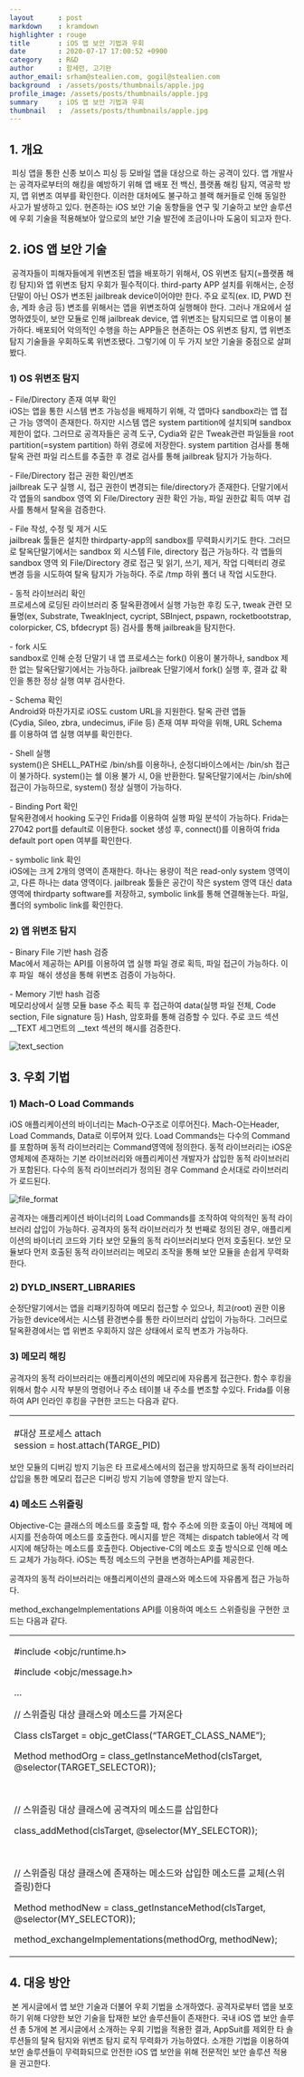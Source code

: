 ```yaml
---
layout		: post
markdown	: kramdown
highlighter	: rouge
title		: iOS 앱 보안 기법과 우회
date		: 2020-07-17 17:00:52 +0900
category	: R&D
author		: 함세련, 고기완
author_email: srham@stealien.com, gogil@stealien.com
background	: /assets/posts/thumbnails/apple.jpg
profile_image: /assets/posts/thumbnails/apple.jpg
summary		: iOS 앱 보안 기법과 우회
thumbnail	:  /assets/posts/thumbnails/apple.jpg
---
```


## **1\. 개요**

 피싱 앱을 통한 신종 보이스 피싱 등 모바일 앱을 대상으로 하는 공격이 있다. 앱 개발사는 공격자로부터의 해킹을 예방하기 위해 앱 배포 전 백신, 플랫폼 해킹 탐지, 역공학 방지, 앱 위변조 여부를 확인한다. 이러한 대처에도 불구하고 블랙 해커들로 인해 동일한 사고가 발생하고 있다. 현존하는 iOS 보안 기술 동향들을 연구 및 기술하고 보안 솔루션에 우회 기술을 적용해보아 앞으로의 보안 기술 발전에 조금이나마 도움이 되고자 한다.

## **2\. iOS 앱 보안 기술**

 공격자들이 피해자들에게 위변조된 앱을 배포하기 위해서, OS 위변조 탐지(=플랫폼 해킹 탐지)와 앱 위변조 탐지 우회가 필수적이다. third-party APP 설치를 위해서는, 순정단말이 아닌 OS가 변조된 jailbreak device이어야만 한다. 주요 로직(ex. ID, PWD 전송, 계좌 송금 등) 변조를 위해서는 앱을 위변조하여 실행해야 한다. 그러나 개요에서 설명하였듯이, 보안 모듈로 인해 jailbreak device, 앱 위변조는 탐지되므로 앱 이용이 불가하다. 배포되어 악의적인 수행을 하는 APP들은 현존하는 OS 위변조 탐지, 앱 위변조 탐지 기술들을 우회하도록 위변조됐다. 그렇기에 이 두 가지 보안 기술을 중점으로 살펴봤다.

### 1) OS 위변조 탐지 

\- File/Directory 존재 여부 확인  
iOS는 앱을 통한 시스템 변조 가능성을 배제하기 위해, 각 앱마다 sandbox라는 앱 접근 가능 영역이 존재한다. 하지만 시스템 앱은 system partition에 설치되며 sandbox 제한이 없다. 그러므로 공격자들은 공격 도구, Cydia와 같은 Tweak관련 파일들을 root partition(=system partition) 하위 경로에 저장한다. system partition 검사를 통해 탈옥 관련 파일 리스트를 추출한 후 경로 검사를 통해 jailbreak 탐지가 가능하다.  
  
\- File/Directory 접근 권한 확인/변조  
jailbreak 도구 실행 시, 접근 권한이 변경되는 file/directory가 존재한다. 단말기에서 각 앱들의 sandbox 영역 외 File/Directory 권한 확인 가능, 파일 권한값 획득 여부 검사를 통해서 탈옥을 검증한다.   
  
\- File 작성, 수정 및 제거 시도   
jailbreak 툴들은 설치한 thirdparty-app의 sandbox를 무력화시키기도 한다. 그러므로 탈옥단말기에서는 sandbox 외 시스템 File, directory 접근 가능하다. 각 앱들의 sandbox 영역 외 File/Directory 경로 접근 및 읽기, 쓰기, 제거, 작업 디렉터리 경로 변경 등을 시도하여 탈옥 탐지가 가능하다. 주로 /tmp 하위 폴더 내 작업 시도한다.  
  
\- 동적 라이브러리 확인  
프로세스에 로딩된 라이브러리 중 탈옥환경에서 실행 가능한 후킹 도구, tweak 관련 모듈명(ex, Substrate, TweakInject, cycript, SBInject, pspawn, rocketbootstrap, colorpicker, CS, bfdecrypt 등) 검사를 통해 jailbreak을 탐지한다.  
  
\- fork 시도  
sandbox로 인해 순정 단말기 내 앱 프로세스는 fork() 이용이 불가하나, sandbox 제한 없는 탈옥단말기에서는 가능하다. jailbreak 단말기에서 fork() 실행 후, 결과 값 확인을 통한 정상 실행 여부 검사한다.  
  
\- Schema 확인   
Android와 마찬가지로 iOS도 custom URL을 지원한다. 탈옥 관련 앱들(Cydia, Sileo, zbra, undecimus, iFile 등) 존재 여부 파악을 위해, URL Schema를 이용하여 앱 실행 여부를 확인한다.   
  
\- Shell 실행  
system()은 SHELL\_PATH로 /bin/sh를 이용하나, 순정디바이스에서는 /bin/sh 접근이 불가하다. system()는 쉘 이용 불가 시, 0을 반환한다. 탈옥단말기에서는 /bin/sh에 접근이 가능하므로, system() 정상 실행이 가능하다.   
  
\- Binding Port 확인  
탈옥환경에서 hooking 도구인 Frida를 이용하여 실행 파일 분석이 가능하다. Frida는 27042 port를 default로 이용한다. socket 생성 후, connect()를 이용하여 frida default port open 여부를 확인한다.  
  
\- symbolic link 확인  
iOS에는 크게 2개의 영역이 존재한다. 하나는 용량이 적은 read-only system 영역이고, 다른 하나는 data 영역이다. jailbreak 툴들은 공간이 작은 system 영역 대신 data 영역에 thirdparty software를 저장하고, symbolic link를 통해 연결해놓는다. 파일, 폴더의 symbolic link를 확인한다. 

### 2) 앱 위변조 탐지 

\- Binary File 기반 hash 검증  
Mac에서 제공하는 API를 이용하여 앱 실행 파일 경로 획득, 파일 접근이 가능하다. 이후 파일  해쉬 생성을 통해 위변조 검증이 가능하다.  
  
\- Memory 기반 hash 검증  
메모리상에서 실행 모듈 base 주소 획득 후 접근하여 data(실행 파일 전체, Code section, File signature 등) Hash, 암호화를 통해 검증할 수 있다. 주로 코드 섹션 __TEXT 세그먼트의 __text 섹션의 해시를 검증한다.

![text_section](/assets/2020-07-17-iOS.assets/text_section.png)


## **3\. 우회 기법**

### 1) Mach-O Load Commands

iOS 애플리케이션의 바이너리는 Mach-O구조로 이루어진다. Mach-O는Header, Load Commands, Data로 이루어져 있다. Load Commands는 다수의 Command를 포함하며 동적 라이브러리는 Command영역에 정의한다. 동적 라이브러리는 iOS운영체제에 존재하는 기본 라이브러리와 애플리케이션 개발자가 삽입한 동적 라이브러리가 포함된다. 다수의 동적 라이브러리가 정의된 경우 Command 순서대로 라이브러리가 로드된다.

![file_format](/assets/2020-07-17-iOS.assets/file_format.png)

공격자는 애플리케이션 바이너리의 Load Commands를 조작하여 악의적인 동적 라이브러리 삽입이 가능하다. 공격자의 동적 라이브러리가 첫 번째로 정의된 경우, 애플리케이션의 바이너리 코드와 기타 보안 모듈의 동적 라이브러리보다 먼저 호출된다. 보안 모듈보다 먼저 호출된 동적 라이브러리는 메모리 조작을 통해 보안 모듈을 손쉽게 무력화한다. 

### 2) DYLD\_INSERT\_LIBRARIES

순정단말기에서는 앱을 리패키징하여 메모리 접근할 수 있으나, 최고(root) 권한 이용 가능한 device에서는 시스템 환경변수를 통한 라이브러리 삽입이 가능하다. 그러므로 탈옥환경에서는 앱 위변조 우회하지 않은 상태에서 로직 변조가 가능하다. 

### 3) 메모리 해킹

공격자의 동적 라이브러리는 애플리케이션의 메모리에 자유롭게 접근한다. 함수 후킹을 위해서 함수 시작 부분의 명령어나 주소 테이블 내 주소를 변조할 수있다. Frida를 이용하여 API 인라인 후킹을 구현한 코드는 다음과 같다. 
<table style="border-collapse: collapse; width: 100%; height: 65px;" ><tbody><tr style="height: 65px;"><td style="height: 65px;"><p style="text-align: left;" data-ke-size="size14">#대상 프로세스 attach<br>session = host.attach(TARGE_PID)<br>#스크립트 로드<br>script.session.create_script('''<br>Interceptor.attach(<br>&nbsp; &nbsp; Module.findExportByName(null,"fopen"),{ //fopen 함수를 찾는다.<br><span style="color: #333333;">&nbsp; &nbsp;&nbsp;</span><span style="color: #333333;"> &nbsp; onEnter: function(args){<br><span style="color: #333333;">&nbsp; &nbsp;&nbsp;</span><span style="color: #333333;">&nbsp; &nbsp;&nbsp;</span><span style="color: #333333;"> &nbsp; if(args[0].isNull())return;<br><span style="color: #333333;">&nbsp; &nbsp;&nbsp;</span><span style="color: #333333;">&nbsp; &nbsp;&nbsp;</span><span style="color: #333333;"> &nbsp; var path=args[0].readUtf8String();&nbsp; //현재 fopen 함수의 인자를 출력한다.<br></span></span></span><span style="color: #333333;">&nbsp; &nbsp;&nbsp;</span><span style="color: #333333;">&nbsp; &nbsp;&nbsp;</span><span style="color: #333333;"><span>&nbsp;</span>&nbsp;<span> console.log("[+] fopen "+path);&nbsp; &nbsp; &nbsp;//인자로 전달된 원본<br><span style="color: #333333;">&nbsp; &nbsp;&nbsp;</span><span style="color: #333333;">&nbsp; &nbsp;&nbsp;</span><span style="color: #333333;"><span>&nbsp;</span>&nbsp;<span> if(path.match("TARGET_PATH")){</span></span><br><span style="color: #333333;">&nbsp; &nbsp;&nbsp;</span><span style="color: #333333;">&nbsp; &nbsp;&nbsp;</span><span style="color: #333333;"><span>&nbsp;</span>&nbsp;<span> &nbsp; &nbsp;console.log(" --&gt; Change It!!");<br><span style="color: #333333;">&nbsp; &nbsp;&nbsp;</span><span style="color: #333333;">&nbsp; &nbsp;&nbsp;</span><span style="color: #333333;"><span>&nbsp;</span>&nbsp;<span> &nbsp; &nbsp;args[0].writeUtf8String("CHANGED_PATH"); //후킹하여 변조하는 인자<br><span style="color: #333333;">&nbsp; &nbsp;&nbsp;</span><span style="color: #333333;">&nbsp; &nbsp;&nbsp;</span><span style="color: #333333;"><span>&nbsp;</span>&nbsp;<span> }<br>&nbsp; &nbsp; &nbsp; &nbsp; }<br>&nbsp; &nbsp; });<br></span></span></span></span></span></span></span></span>''')<br>script.on('message',on_message)<br>script.load()</p></td></tr></tbody></table>
보안 모듈의 디버깅 방지 기능은 타 프로세스에서의 접근을 방지하므로 동적 라이브러리 삽입을 통한 메모리 접근은 디버깅 방지 기능에 영향을 받지 않는다. 

### 4) 메소드 스위즐링

Objective-C는 클래스의 메소드를 호출할 때, 함수 주소에 의한 호출이 아닌 객체에 메시지를 전송하여 메소드를 호출한다. 메시지를 받은 객체는 dispatch table에서 각 메시지에 해당하는 메소드를 호출한다. Objective-C의 메소드 호출 방식으로 인해 메소드 교체가 가능하다. iOS는 특정 메소드의 구현을 변경하는API를 제공한다.

공격자의 동적 라이브러리는 애플리케이션의 클래스와 메소드에 자유롭게 접근 가능하다.

method\_exchangeImplementations API를 이용하여 메소드 스위즐링을 구현한 코드는 다음과 같다.

<table style="border-collapse: collapse; width: 100%;" ><tbody><tr><td ><p style="text-align: left;" data-ke-size="size14"><span>#include &lt;objc/runtime.h&gt;</span></p><p style="text-align: left;" data-ke-size="size14"><span>#include &lt;objc/message.h&gt;</span></p><p style="text-align: left;" data-ke-size="size14"><span>…</span></p><p style="text-align: left;" data-ke-size="size14"><span>//<span>&nbsp;</span></span>스위즐링 대상 클래스와 메소드를 가져온다</p><p style="text-align: left;" data-ke-size="size14"><span>Class clsTarget = objc_getClass(“TARGET_CLASS_NAME”);</span></p><p style="text-align: left;" data-ke-size="size14"><span>Method methodOrg = class_getInstanceMethod(clsTarget, @selector(TARGET_SELECTOR));</span></p><p style="text-align: left;" data-ke-size="size14"><span>&nbsp;</span></p><p style="text-align: left;" data-ke-size="size14"><span>//<span>&nbsp;</span></span>스위즐링 대상 클래스에 공격자의 메소드를 삽입한다</p><p style="text-align: left;" data-ke-size="size14"><span>class_addMethod(clsTarget, @selector(MY_SELECTOR));</span></p><p style="text-align: left;" data-ke-size="size14"><span>&nbsp;</span></p><p style="text-align: left;" data-ke-size="size14"><span>//<span>&nbsp;</span></span>스위즐링 대상 클래스에 존재하는 메소드와 삽입한 메소드를 교체<span>(</span>스위즐링<span>)</span>한다</p><p style="text-align: left;" data-ke-size="size14"><span>Method methodNew = class_getInstanceMethod(clsTarget, @selector(MY_SELECTOR));</span></p><p style="text-align: left;" data-ke-size="size14"><span>method_exchangeImplementations(methodOrg, methodNew);</span></p></td></tr></tbody></table>

## **4\. 대응 방안**

 본 게시글에서 앱 보안 기술과 더불어 우회 기법을 소개하였다. 공격자로부터 앱을 보호하기 위해 다양한 보안 기술을 탑재한 보안 솔루션들이 존재한다. 국내 iOS 앱 보안 솔루션 총 5개에 본 게시글에서 소개하는 우회 기법을 적용한 결과, AppSuit를 제외한 타 솔루션들의 탈옥 탐지와 위변조 탐지 로직 무력화가 가능하였다. 소개한 기법을 이용하여 보안 솔루션들이 무력화되므로 안전한 iOS 앱 보안을 위해 전문적인 보안 솔루션 적용을 권고한다.